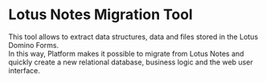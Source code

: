 # Lotus Notes Migration Tool

This tool allows to extract data structures, data and files stored in the Lotus Domino Forms.  
In this way, Platform makes it possible to migrate from Lotus Notes and quickly create a new relational database, business logic and the web user interface.


